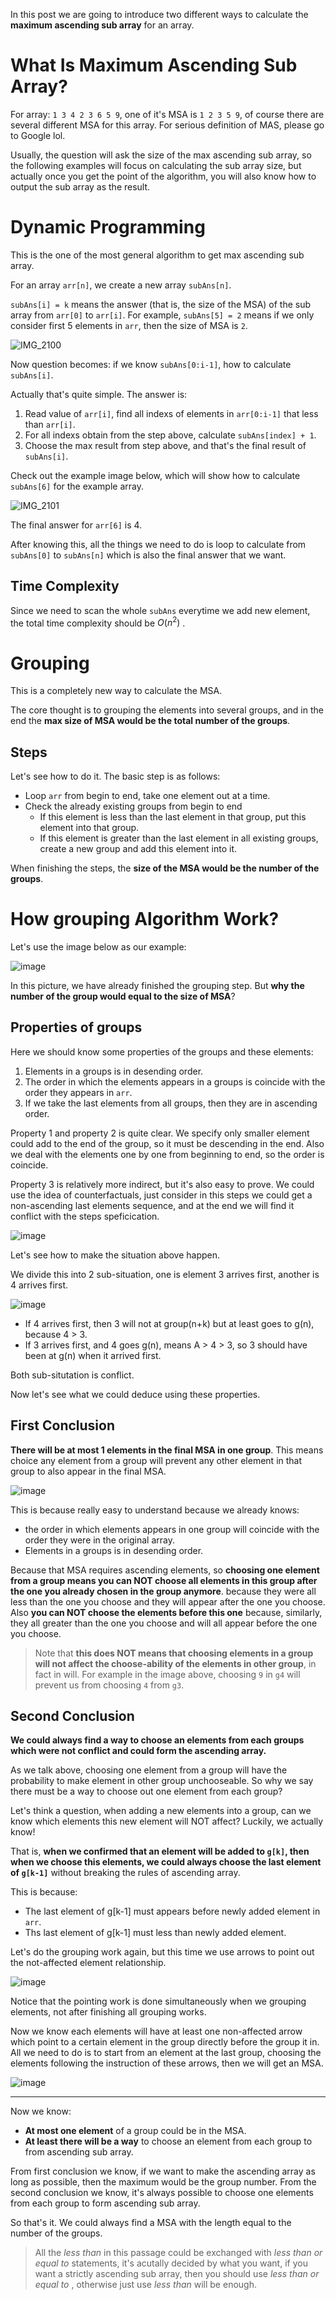 In this post we are going to introduce two different ways to calculate the **maximum ascending sub array** for an array.

# What Is Maximum Ascending Sub Array?

For array: `1 3 4 2 3 6 5 9`, one of it's MSA is `1 2 3 5 9`, of course there are several different MSA for this array. For serious definition of MAS, please go to Google lol.

Usually, the question will ask the size of the max ascending sub array, so the following examples will focus on calculating the sub array size, but actually once you get the point of the algorithm, you will also know how to output the sub array as the result.

# Dynamic Programming

This is the one of the most general algorithm to get max ascending sub array.

For an array `arr[n]`, we create a new array `subAns[n]`.

`subAns[i] = k` means the answer (that is, the size of the MSA) of the sub array from `arr[0]` to `arr[i]`. For example, `subAns[5] = 2` means if we only consider first 5 elements in `arr`, then the size of MSA is `2`.

![IMG_2100](https://github.com/Oya-Learning-Notes/OOP-Learning-Note/assets/61616918/474b2ef1-f5be-42b9-ac48-f29fe96fb668)

Now question becomes: if we know `subAns[0:i-1]`, how to calculate `subAns[i]`.

Actually that's quite simple. The answer is:

1. Read value of `arr[i]`, find all indexs of elements in `arr[0:i-1]` that less than `arr[i]`.
2. For all indexs obtain from the step above, calculate `subAns[index] + 1`.
3. Choose the max result from step above, and that's the final result of `subAns[i]`.

Check out the example image below, which will show how to calculate `subAns[6]` for the example array.

![IMG_2101](https://github.com/Oya-Learning-Notes/OOP-Learning-Note/assets/61616918/8bc1a2c6-5e18-4e8e-b784-fd07b774f3a1)

The final answer for `arr[6]` is 4.

After knowing this, all the things we need to do is loop to calculate from `subAns[0]` to `subAns[n]` which is also the final answer that we want.

## Time Complexity

Since we need to scan the whole `subAns` everytime we add new element, the total time complexity should be $O(n^2)$ .

# Grouping

This is a completely new way to calculate the MSA.

The core thought is to grouping the elements into several groups, and in the end the **max size of MSA would be the total number of the groups**.

## Steps

Let's see how to do it. The basic step is as follows:

- Loop `arr` from begin to end, take one element out at a time.
- Check the already existing groups from begin to end
  - If this element is less than the last element in that group, put this element into that group.
  - If this element is greater than the last element in all existing groups, create a new group and add this element into it.

When finishing the steps, the **size of the MSA would be the number of the groups**.

# How grouping Algorithm Work?

Let's use the image below as our example:

![image](https://github.com/Oya-Learning-Notes/Note-Assets/assets/61616918/6dbb874e-f6b5-4992-a43a-dda5682a7d6f)

In this picture, we have already finished the grouping step. But **why the number of the group would equal to the size of MSA**?

## Properties of groups

Here we should know some properties of the groups and these elements:

1. Elements in a groups is in desending order.
2. The order in which the elements appears in a groups is coincide with the order they appears in `arr`.
3. If we take the last elements from all groups, then they are in ascending order.

Property 1 and property 2 is quite clear. We specify only smaller element could add to the end of the group, so it must be descending in the end. Also we deal with the elements one by one from beginning to end, so the order is coincide.

Property 3 is relatively more indirect, but it's also easy to prove. We could use the idea of counterfactuals, just consider in this steps we could get a non-ascending last elements sequence, and at the end we will find it conflict with the steps speficication.

![image](https://github.com/Oya-Learning-Notes/Note-Assets/assets/61616918/b45dc688-19fe-47cf-a2f8-f8a323a39595)

Let's see how to make the situation above happen.

We divide this into 2 sub-situation, one is element 3 arrives first, another is 4 arrives first.

![image](https://github.com/Oya-Learning-Notes/Note-Assets/assets/61616918/9198aff4-123d-4eb9-9770-3e3414c06710)

- If 4 arrives first, then 3 will not at group(n+k) but at least goes to g(n), because 4 > 3.
- If 3 arrives first, and 4 goes g(n), means A > 4 > 3, so 3 should have been at g(n) when it arrived first.

Both sub-situtation is conflict.

Now let's see what we could deduce using these properties.

## First Conclusion

**There will be at most 1 elements in the final MSA in one group**. This means choice any element from a group will prevent any other element in that group to also appear in the final MSA.

![image](https://github.com/Oya-Learning-Notes/Note-Assets/assets/61616918/3c495537-36ab-4e17-9aa7-1c7e957c5afb)

This is because really easy to understand because we already knows:

- the order in which elements appears in one group will coincide with the order they were in the original array.
- Elements in a groups is in desending order.

Because that MSA requires ascending elements, so **choosing one element from a group means you can NOT choose all elements in this group after the one you already chosen in the group anymore**. because they were all less than the one you choose and they will appear after the one you choose.  Also **you can NOT choose the elements before this one** because, similarly, they all greater than the one you choose and will all appear before the one you choose.

> Note that **this does NOT means that choosing elements in a group will not affect the choose-ability of the elements in other group**, in fact in will. For example in the image above, choosing `9` in `g4` will prevent us from choosing `4` from `g3`.

## Second Conclusion

**We could always find a way to choose an elements from each groups which were not conflict and could form the ascending array.**

As we talk above, choosing one element from a group will have the probability to make element in other group unchooseable. So why we say there must be a way to choose out one element from each group?

Let's think a question, when adding a new elements into a group, can we know which elements this new element will NOT affect? Luckily, we actually know!

That is, **when we confirmed that an element will be added to `g[k]`, then when we choose this elements, we could always choose the last element of `g[k-1]`** without breaking the rules of ascending array.

This is because:

- The last element of g[k-1] must appears before newly added element in `arr`.
- Ths last element of g[k-1] must less than newly added element.

Let's do the grouping work again, but this time we use arrows to point out the not-affected element relationship.

![image](https://github.com/Oya-Learning-Notes/Note-Assets/assets/61616918/c7453e62-5b6c-451d-a763-026e923666b1)

Notice that the pointing work is done simultaneously when we grouping elements, not after finishing all grouping works.

Now we know each elements will have at least one non-affected arrow which point to a certain element in the group directly before the group it in. All we need to do is to start from an element at the last group, choosing the elements following the instruction of these arrows, then we will get an MSA.

![image](https://github.com/Oya-Learning-Notes/Note-Assets/assets/61616918/1a3a975b-f662-4e67-bad6-ec8ece140e91)

-----

Now we know:

- **At most one element** of a group could be in the MSA.
- **At least there will be a way** to choose an element from each group to from ascending sub array.

From first conclusion we know, if we want to make the ascending array as long as possible, then the maximum would be the group number. From the second conclusion we know, it's always possible to choose one elements from each group to form ascending sub array.

So that's it. We could always find a MSA with the length equal to the number of the groups.

> All the _less than_ in this passage could be exchanged with _less than or equal to_ statements, it's acutally decided by what you want, if you want a strictly ascending sub array, then you should use _less than or equal to_ , otherwise just use _less than_ will be enough.

